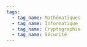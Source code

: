 ```yaml
---
tags:
  - tag_name: Mathématiques
  - tag_name: Informatique
  - tag_name: Cryptographie
  - tag_name: Sécurité
---
```

